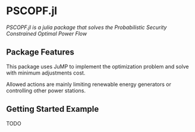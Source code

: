 # PSCOPF.jl
*PSCOPF.jl is a julia package that solves the Probabilistic Security Constrained Optimal Power Flow*

## Package Features
This package uses JuMP to implement the optimization problem and solve with minimum adjustments cost.

Allowed actions are mainly limiting renewable energy generators or controlling other power stations.

## Getting Started Example

TODO
